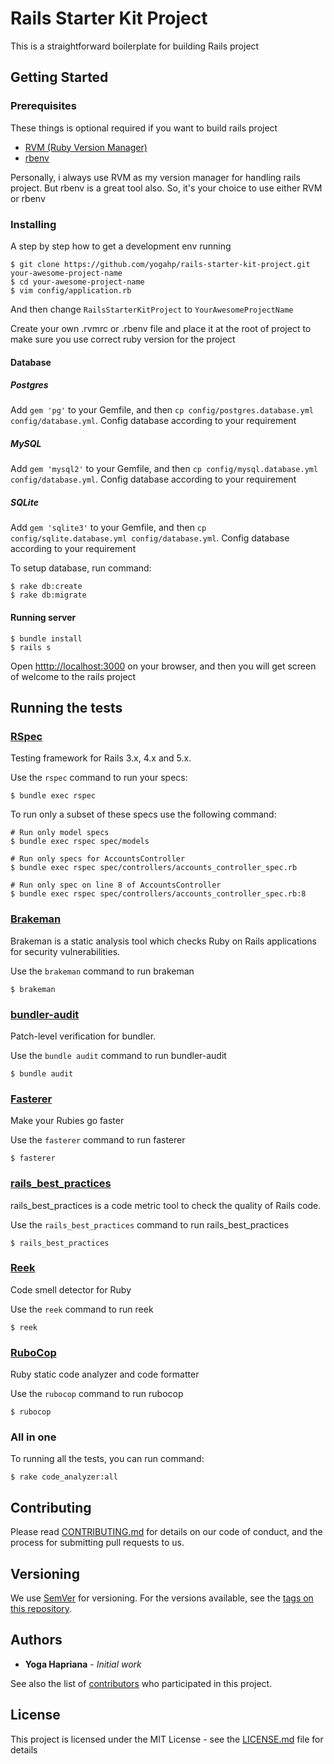 # Rails Starter Kit Project

This is a straightforward boilerplate for building Rails project

## Getting Started

### Prerequisites

These things is optional required if you want to build rails project

* [RVM (Ruby Version Manager)](http://rvm.io/)
* [rbenv](https://github.com/rbenv/rbenv)

Personally, i always use RVM as my version manager for handling rails project. But rbenv is a great tool also. So, it's your choice to use either RVM or rbenv

### Installing

A step by step how to get a development env running

```
$ git clone https://github.com/yogahp/rails-starter-kit-project.git your-awesome-project-name
$ cd your-awesome-project-name
$ vim config/application.rb
```

And then change `RailsStarterKitProject` to `YourAwesomeProjectName`

Create your own .rvmrc or .rbenv file and place it at the root of project to make sure you use correct ruby version for the project

#### Database

##### Postgres

Add `gem 'pg'` to your Gemfile, and then `cp config/postgres.database.yml config/database.yml`. Config database according to your requirement

##### MySQL

Add `gem 'mysql2'` to your Gemfile, and then `cp config/mysql.database.yml config/database.yml`. Config database according to your requirement

##### SQLite

Add `gem 'sqlite3'` to your Gemfile, and then `cp config/sqlite.database.yml config/database.yml`. Config database according to your requirement

To setup database, run command:

```
$ rake db:create
$ rake db:migrate
```

#### Running server

```
$ bundle install
$ rails s
```

Open [htttp://localhost:3000](http://localhost:3000) on your browser, and then you will get screen of welcome to the rails project

## Running the tests

### [RSpec](https://github.com/rspec/rspec-rails)

Testing framework for Rails 3.x, 4.x and 5.x.

Use the `rspec` command to run your specs:

```
$ bundle exec rspec
```

To run only a subset of these specs use the following command:

```
# Run only model specs
$ bundle exec rspec spec/models

# Run only specs for AccountsController
$ bundle exec rspec spec/controllers/accounts_controller_spec.rb

# Run only spec on line 8 of AccountsController
$ bundle exec rspec spec/controllers/accounts_controller_spec.rb:8
```

### [Brakeman](https://github.com/presidentbeef/brakeman)

Brakeman is a static analysis tool which checks Ruby on Rails applications for security vulnerabilities.

Use the `brakeman` command to run brakeman


```
$ brakeman
```

### [bundler-audit](https://github.com/rubysec/bundler-audit)

Patch-level verification for bundler.

Use the `bundle audit` command to run bundler-audit

```
$ bundle audit
```

### [Fasterer](https://github.com/DamirSvrtan/fasterer)

Make your Rubies go faster

Use the `fasterer` command to run fasterer

```
$ fasterer
```

### [rails_best_practices](https://github.com/flyerhzm/rails_best_practices)

rails_best_practices is a code metric tool to check the quality of Rails code.

Use the `rails_best_practices` command to run rails_best_practices

```
$ rails_best_practices
```

### [Reek](https://github.com/troessner/reek)

Code smell detector for Ruby

Use the `reek` command to run reek

```
$ reek
```

### [RuboCop](https://github.com/rubocop-hq/rubocop)

Ruby static code analyzer and code formatter

Use the `rubocop` command to run rubocop

```
$ rubocop
```

### All in one

To running all the tests, you can run command:

```
$ rake code_analyzer:all
```

## Contributing

Please read [CONTRIBUTING.md](https://github.com/yogahp/rails-starter-kit-project/blob/460be570d212312911283fd22eb42a652cc79630/CONTRIBUTING.md) for details on our code of conduct, and the process for submitting pull requests to us.

## Versioning

We use [SemVer](http://semver.org/) for versioning. For the versions available, see the [tags on this repository](https://github.com/yogahp/rails-starter-kit-project/releases).

## Authors

* **Yoga Hapriana** - *Initial work*

See also the list of [contributors](https://github.com/yogahp/rails-starter-kit-project/graphs/contributors) who participated in this project.

## License

This project is licensed under the MIT License - see the [LICENSE.md](LICENSE.md) file for details
